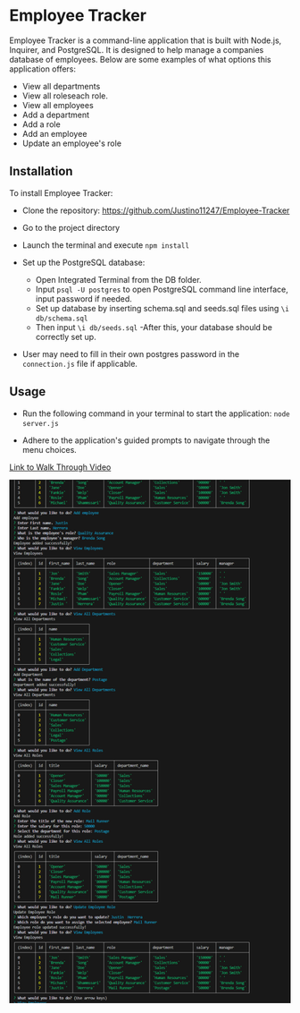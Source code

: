 # Employee Tracker

Employee Tracker is a command-line application that is built with Node.js, Inquirer, and PostgreSQL. It is designed to help manage a companies database of employees. Below are some examples of what options this application offers:

- View all departments
- View all roleseach role.
- View all employees
- Add a department
- Add a role
- Add an employee
- Update an employee's role

## Installation

To install Employee Tracker:

- Clone the repository: https://github.com/Justino11247/Employee-Tracker

- Go to the project directory

- Launch the terminal and execute `npm install`

- Set up the PostgreSQL database:

  - Open Integrated Terminal from the DB folder.
  - Input `psql -U postgres` to open PostgreSQL command line interface, input password if needed.
  - Set up database by inserting schema.sql and seeds.sql files using `\i db/schema.sql`
  - Then input `\i db/seeds.sql` 
  -After this, your database should be correctly set up.

- User may need to fill in their own postgres password in the `connection.js` file if applicable.

## Usage

- Run the following command in your terminal to start the application: `node server.js`

- Adhere to the application's guided prompts to navigate through the menu choices.

[Link to Walk Through Video](https://drive.google.com/file/d/1pDa264Sl43AcTyaT8IYdtqQeyzYH53OD/view)

![Screenshot of HRTracker](./images/app.png)


